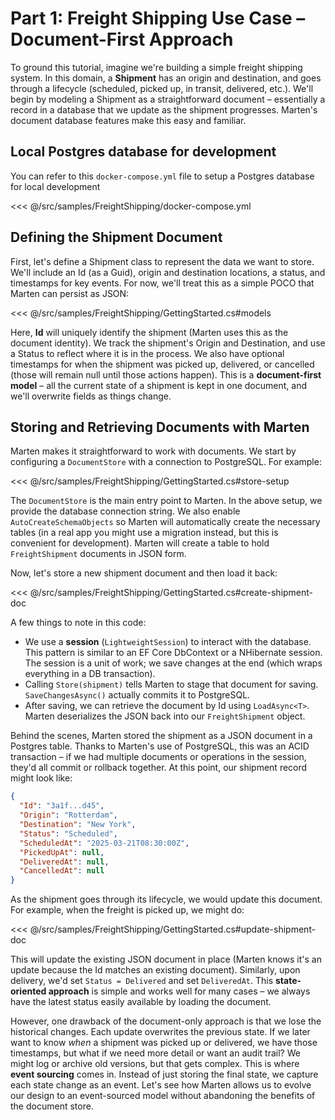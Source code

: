 # Part 1: Freight Shipping Use Case – Document-First Approach

To ground this tutorial, imagine we're building a simple freight shipping system. In this domain, a **Shipment** has an origin and destination, and goes through a lifecycle (scheduled, picked up, in transit, delivered, etc.). We'll begin by modeling a Shipment as a straightforward document – essentially a record in a database that we update as the shipment progresses. Marten's document database features make this easy and familiar.

## Local Postgres database for development

You can refer to this `docker-compose.yml` file to setup a Postgres database for local development

<<< @/src/samples/FreightShipping/docker-compose.yml

## Defining the Shipment Document

First, let's define a Shipment class to represent the data we want to store. We'll include an Id (as a Guid), origin and destination locations, a status, and timestamps for key events. For now, we'll treat this as a simple POCO that Marten can persist as JSON:

<<< @/src/samples/FreightShipping/GettingStarted.cs#models

Here, **Id** will uniquely identify the shipment (Marten uses this as the document identity). We track the shipment's Origin and Destination, and use a Status to reflect where it is in the process. We also have optional timestamps for when the shipment was picked up, delivered, or cancelled (those will remain null until those actions happen). This is a **document-first model** – all the current state of a shipment is kept in one document, and we'll overwrite fields as things change.

## Storing and Retrieving Documents with Marten

Marten makes it straightforward to work with documents. We start by configuring a `DocumentStore` with a connection to PostgreSQL. For example:

<<< @/src/samples/FreightShipping/GettingStarted.cs#store-setup

The `DocumentStore` is the main entry point to Marten. In the above setup, we provide the database connection string. We also enable `AutoCreateSchemaObjects` so Marten will automatically create the necessary tables (in a real app you might use a migration instead, but this is convenient for development). Marten will create a table to hold `FreightShipment` documents in JSON form.

Now, let's store a new shipment document and then load it back:

<<< @/src/samples/FreightShipping/GettingStarted.cs#create-shipment-doc

A few things to note in this code:

- We use a **session** (`LightweightSession`) to interact with the database. This pattern is similar to an EF Core DbContext or a NHibernate session. The session is a unit of work; we save changes at the end (which wraps everything in a DB transaction).
- Calling `Store(shipment)` tells Marten to stage that document for saving. `SaveChangesAsync()` actually commits it to PostgreSQL.
- After saving, we can retrieve the document by Id using `LoadAsync<T>`. Marten deserializes the JSON back into our `FreightShipment` object.

Behind the scenes, Marten stored the shipment as a JSON document in a Postgres table. Thanks to Marten's use of PostgreSQL, this was an ACID transaction – if we had multiple documents or operations in the session, they'd all commit or rollback together. At this point, our shipment record might look like:

```json
{
  "Id": "3a1f...d45", 
  "Origin": "Rotterdam",
  "Destination": "New York",
  "Status": "Scheduled",
  "ScheduledAt": "2025-03-21T08:30:00Z",
  "PickedUpAt": null,
  "DeliveredAt": null,
  "CancelledAt": null
}
```

As the shipment goes through its lifecycle, we would update this document. For example, when the freight is picked up, we might do:

<<< @/src/samples/FreightShipping/GettingStarted.cs#update-shipment-doc

This will update the existing JSON document in place (Marten knows it's an update because the Id matches an existing document). Similarly, upon delivery, we'd set `Status = Delivered` and set `DeliveredAt`. This **state-oriented approach** is simple and works well for many cases – we always have the latest status easily available by loading the document.

However, one drawback of the document-only approach is that we lose the historical changes. Each update overwrites the previous state. If we later want to know *when* a shipment was picked up or delivered, we have those timestamps, but what if we need more detail or want an audit trail? We might log or archive old versions, but that gets complex. This is where **event sourcing** comes in. Instead of just storing the final state, we capture each state change as an event. Let's see how Marten allows us to evolve our design to an event-sourced model without abandoning the benefits of the document store.

<!--@include: ./freight-shipping-tutorial-info.md-snippet-->
